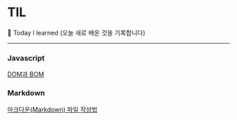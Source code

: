 # TIL
&#127905; Today I learned (오늘 새로 배운 것을 기록합니다)
***
### Javascript
[DOM과 BOM](https://github.com/estellechoi/TIL/blob/master/javascript/dom.md)

### Markdown
[마크다운(Markdown) 파일 작성법](https://github.com/estellechoi/TIL/blob/master/markdown/grammar.md)
